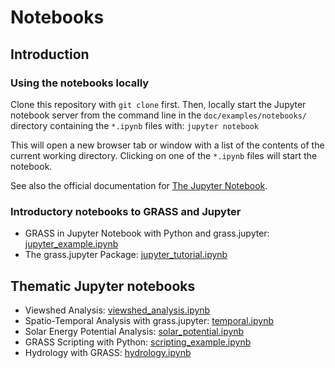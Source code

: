 # Notebooks

## Introduction

### Using the notebooks locally

Clone this repository with `git clone` first. Then, locally start the Jupyter
notebook server from the command line in the `doc/examples/notebooks/`
directory containing the `*.ipynb` files with: `jupyter notebook`

This will open a new browser tab or window with a list of the contents of the
current working directory. Clicking on one of the `*.ipynb` files will start
the notebook.

See also the official documentation for
[The Jupyter Notebook](https://jupyter-notebook.readthedocs.io/en/latest/).

### Introductory notebooks to GRASS and Jupyter

* GRASS in Jupyter Notebook with Python and grass.jupyter:
  [jupyter_example.ipynb](jupyter_example.ipynb)
* The grass.jupyter Package: [jupyter_tutorial.ipynb](jupyter_tutorial.ipynb)

## Thematic Jupyter notebooks

* Viewshed Analysis: [viewshed_analysis.ipynb](viewshed_analysis.ipynb)
* Spatio-Temporal Analysis with grass.jupyter: [temporal.ipynb](temporal.ipynb)
* Solar Energy Potential Analysis:
  [solar_potential.ipynb](solar_potential.ipynb)
* GRASS Scripting with Python:
  [scripting_example.ipynb](scripting_example.ipynb)
* Hydrology with GRASS: [hydrology.ipynb](hydrology.ipynb)
